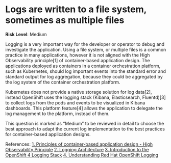 # Logs are written to a file system, sometimes as multiple files

**Risk Level**: Medium

Logging is a very important way for the developer or operator to debug and
investigate the application. Using a file system, or multiple files is a
common practice in many applications, however it is not aligned with the
High Observability principle[1] of container-based application design. The
applications deployed as containers in a container orchestration platform, such
as Kubernetes, should log important events into the standard error and standard
output for log aggregation, because they could be aggregated by the log system
of the container orchestration platform.

Kubernetes does not provide a native storage solution for log data[2], instead
OpenShift uses the logging stack (Kibana, Elasticsearch, Fluentd)[3] to collect
logs from the pods and events to be visualized in Kibana dashboards. This
platform feature[4] allows the application to delegate the log management
to the platform, instead of them.

This question is marked as “Medium” to be reviewed in detail to choose
the best approach to adapt the current log implementation to the best
practices for container-based application designs.

References:
[1. Principles of container-based application design - High Observability Principle](https://www.redhat.com/en/resources/cloud-native-container-design-whitepaper)
[2. Logging Architecture](https://kubernetes.io/docs/concepts/cluster-administration/logging/)
[3. Introduction to the OpenShift 4 Logging Stack](https://cloud.redhat.com/blog/introduction-to-the-openshift-4-logging-stack)
[4. Understanding Red Hat OpenShift Logging](https://docs.openshift.com/container-platform/4.8/logging/cluster-logging.html)
